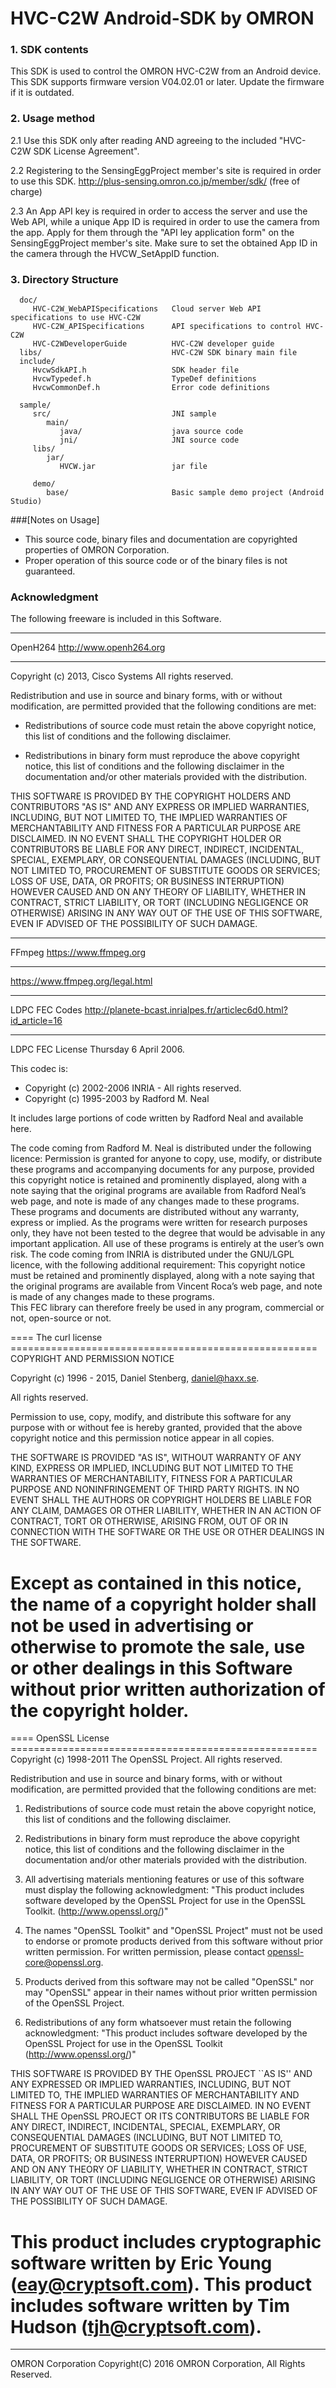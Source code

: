 ﻿# HVC-C2W Android-SDK by OMRON

### 1. SDK contents
  This SDK is used to control the OMRON HVC-C2W from an Android device.
  This SDK supports firmware version V04.02.01 or later.
  Update the firmware if it is outdated.  

### 2. Usage method
  2.1 Use this SDK only after reading AND agreeing to the included "HVC-C2W SDK License Agreement".

  2.2 Registering to the SensingEggProject member's site is required in order to use this SDK.
      http://plus-sensing.omron.co.jp/member/sdk/ (free of charge)

  2.3 An App API key is required in order to access the server and use the Web API, while a unique App ID is required in order to use the camera from the app.
      Apply for them through the "API ley application form" on the SensingEggProject member's site.
      Make sure to set the obtained App ID in the camera through the HVCW_SetAppID function.


### 3. Directory Structure
      doc/
         HVC-C2W_WebAPISpecifications   Cloud server Web API specifications to use HVC-C2W
         HVC-C2W_APISpecifications      API specifications to control HVC-C2W
         HVC-C2WDeveloperGuide          HVC-C2W developer guide
      libs/                             HVC-C2W SDK binary main file
      include/
         HvcwSdkAPI.h                   SDK header file
         HvcwTypedef.h                  TypeDef definitions
         HvcwCommonDef.h                Error code definitions

      sample/
         src/                           JNI sample
            main/
               java/                    java source code
               jni/                     JNI source code
         libs/ 
            jar/
               HVCW.jar                 jar file

         demo/
            base/                       Basic sample demo project (Android Studio)


###[Notes on Usage]
* This source code, binary files and documentation are copyrighted properties of OMRON Corporation.
* Proper operation of this source code or of the binary files is not guaranteed.

### Acknowledgment
  The following freeware is included in this Software.

*****************************************************
OpenH264   http://www.openh264.org
*****************************************************
Copyright (c) 2013, Cisco Systems
All rights reserved.

Redistribution and use in source and binary forms, with or without modification,
are permitted provided that the following conditions are met:

* Redistributions of source code must retain the above copyright notice, this
  list of conditions and the following disclaimer.

* Redistributions in binary form must reproduce the above copyright notice, this
  list of conditions and the following disclaimer in the documentation and/or
  other materials provided with the distribution.

THIS SOFTWARE IS PROVIDED BY THE COPYRIGHT HOLDERS AND CONTRIBUTORS "AS IS" AND
ANY EXPRESS OR IMPLIED WARRANTIES, INCLUDING, BUT NOT LIMITED TO, THE IMPLIED
WARRANTIES OF MERCHANTABILITY AND FITNESS FOR A PARTICULAR PURPOSE ARE
DISCLAIMED. IN NO EVENT SHALL THE COPYRIGHT HOLDER OR CONTRIBUTORS BE LIABLE FOR
ANY DIRECT, INDIRECT, INCIDENTAL, SPECIAL, EXEMPLARY, OR CONSEQUENTIAL DAMAGES
(INCLUDING, BUT NOT LIMITED TO, PROCUREMENT OF SUBSTITUTE GOODS OR SERVICES;
LOSS OF USE, DATA, OR PROFITS; OR BUSINESS INTERRUPTION) HOWEVER CAUSED AND ON
ANY THEORY OF LIABILITY, WHETHER IN CONTRACT, STRICT LIABILITY, OR TORT
(INCLUDING NEGLIGENCE OR OTHERWISE) ARISING IN ANY WAY OUT OF THE USE OF 
THIS SOFTWARE, EVEN IF ADVISED OF THE POSSIBILITY OF SUCH DAMAGE.
  
*************************************************
FFmpeg  https://www.ffmpeg.org
************************************************
https://www.ffmpeg.org/legal.html

************************************************
LDPC FEC Codes  http://planete-bcast.inrialpes.fr/articlec6d0.html?id_article=16
************************************************

LDPC FEC License
Thursday 6 April 2006. 

This codec is: 
-  Copyright (c) 2002-2006 INRIA - All rights reserved. 
-  Copyright (c) 1995-2003 by Radford M. Neal

It includes large portions of code written by Radford Neal and available here.

The code coming from Radford M. Neal is distributed under the following licence:
Permission is granted for anyone to copy, use, modify, or distribute these programs and accompanying documents for any purpose, provided this copyright notice is retained and prominently displayed, along with a note saying that the original programs are available from Radford Neal’s web page, and note is made of any changes made to these programs. These programs and documents are distributed without any warranty, express or implied. As the programs were written for research purposes only, they have not been tested to the degree that would be advisable in any important application. All use of these programs is entirely at the user’s own risk. 
The code coming from INRIA is distributed under the GNU/LGPL licence, with the following additional requirement:
 This copyright notice must be retained and prominently displayed, along with a note saying that the original programs are available from Vincent Roca’s web page, and note is made of any changes made to these programs.  
This FEC library can therefore freely be used in any program, commercial or not, open-source or not.

==== The curl license =====================================================
COPYRIGHT AND PERMISSION NOTICE

Copyright (c) 1996 - 2015, Daniel Stenberg, daniel@haxx.se.

All rights reserved.

Permission to use, copy, modify, and distribute this software for any
purpose with or without fee is hereby granted, provided that the above
copyright notice and this permission notice appear in all copies.

THE SOFTWARE IS PROVIDED "AS IS", WITHOUT WARRANTY OF ANY KIND, EXPRESS
OR IMPLIED, INCLUDING BUT NOT LIMITED TO THE WARRANTIES OF 
MERCHANTABILITY, FITNESS FOR A PARTICULAR PURPOSE AND NONINFRINGEMENT
OF THIRD PARTY RIGHTS. 
IN NO EVENT SHALL THE AUTHORS OR COPYRIGHT HOLDERS BE LIABLE FOR ANY CLAIM, 
DAMAGES OR OTHER LIABILITY, WHETHER IN AN ACTION OF CONTRACT, TORT OR
OTHERWISE, ARISING FROM, OUT OF OR IN CONNECTION WITH THE SOFTWARE OR THE 
USE OR OTHER DEALINGS IN THE SOFTWARE.

Except as contained in this notice, the name of a copyright holder shall
not be used in advertising or otherwise to promote the sale, use or other
dealings in this Software without prior written authorization of the
copyright holder.
========================================================================

==== OpenSSL License =====================================================
 Copyright (c) 1998-2011 The OpenSSL Project.  All rights reserved.

 Redistribution and use in source and binary forms, with or without
 modification, are permitted provided that the following conditions
 are met:

 1. Redistributions of source code must retain the above copyright
    notice, this list of conditions and the following disclaimer. 

 2. Redistributions in binary form must reproduce the above copyright
    notice, this list of conditions and the following disclaimer in
    the documentation and/or other materials provided with the
    distribution.

 3. All advertising materials mentioning features or use of this
    software must display the following acknowledgment:
    "This product includes software developed by the OpenSSL Project
    for use in the OpenSSL Toolkit. (http://www.openssl.org/)"

 4. The names "OpenSSL Toolkit" and "OpenSSL Project" must not be used to
    endorse or promote products derived from this software without
    prior written permission. For written permission, please contact
    openssl-core@openssl.org.

 5. Products derived from this software may not be called "OpenSSL"
    nor may "OpenSSL" appear in their names without prior written
    permission of the OpenSSL Project.

 6. Redistributions of any form whatsoever must retain the following
    acknowledgment:
    "This product includes software developed by the OpenSSL Project
    for use in the OpenSSL Toolkit (http://www.openssl.org/)"

 THIS SOFTWARE IS PROVIDED BY THE OpenSSL PROJECT ``AS IS'' AND ANY
 EXPRESSED OR IMPLIED WARRANTIES, INCLUDING, BUT NOT LIMITED TO, THE
 IMPLIED WARRANTIES OF MERCHANTABILITY AND FITNESS FOR A PARTICULAR
 PURPOSE ARE DISCLAIMED.  IN NO EVENT SHALL THE OpenSSL PROJECT OR
 ITS CONTRIBUTORS BE LIABLE FOR ANY DIRECT, INDIRECT, INCIDENTAL,
 SPECIAL, EXEMPLARY, OR CONSEQUENTIAL DAMAGES (INCLUDING, BUT
 NOT LIMITED TO, PROCUREMENT OF SUBSTITUTE GOODS OR SERVICES;
 LOSS OF USE, DATA, OR PROFITS; OR BUSINESS INTERRUPTION)
 HOWEVER CAUSED AND ON ANY THEORY OF LIABILITY, WHETHER IN CONTRACT,
 STRICT LIABILITY, OR TORT (INCLUDING NEGLIGENCE OR OTHERWISE)
 ARISING IN ANY WAY OUT OF THE USE OF THIS SOFTWARE, EVEN IF ADVISED
 OF THE POSSIBILITY OF SUCH DAMAGE.

 This product includes cryptographic software written by Eric Young
 (eay@cryptsoft.com).  This product includes software written by Tim
 Hudson (tjh@cryptsoft.com).
========================================================================

----
OMRON Corporation 
Copyright(C) 2016 OMRON Corporation, All Rights Reserved.
